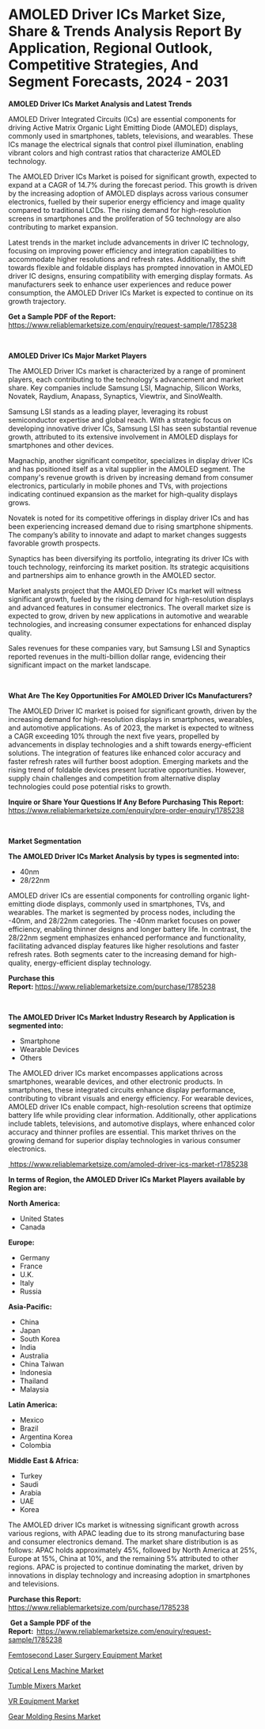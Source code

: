 <p><h1>AMOLED Driver ICs Market Size, Share & Trends Analysis Report By Application, Regional Outlook, Competitive Strategies, And Segment Forecasts, 2024 - 2031</h1></p><p><strong>AMOLED Driver ICs Market Analysis and Latest Trends</strong></p>
<p><p>AMOLED Driver Integrated Circuits (ICs) are essential components for driving Active Matrix Organic Light Emitting Diode (AMOLED) displays, commonly used in smartphones, tablets, televisions, and wearables. These ICs manage the electrical signals that control pixel illumination, enabling vibrant colors and high contrast ratios that characterize AMOLED technology.</p><p>The AMOLED Driver ICs Market is poised for significant growth, expected to expand at a CAGR of 14.7% during the forecast period. This growth is driven by the increasing adoption of AMOLED displays across various consumer electronics, fuelled by their superior energy efficiency and image quality compared to traditional LCDs. The rising demand for high-resolution screens in smartphones and the proliferation of 5G technology are also contributing to market expansion.</p><p>Latest trends in the market include advancements in driver IC technology, focusing on improving power efficiency and integration capabilities to accommodate higher resolutions and refresh rates. Additionally, the shift towards flexible and foldable displays has prompted innovation in AMOLED driver IC designs, ensuring compatibility with emerging display formats. As manufacturers seek to enhance user experiences and reduce power consumption, the AMOLED Driver ICs Market is expected to continue on its growth trajectory.</p></p>
<p><strong>Get a Sample PDF of the Report:&nbsp;</strong> <a href="https://www.reliablemarketsize.com/enquiry/request-sample/1785238?utm_campaign=1143&utm_medium=2&utm_source=Github&utm_content=ia&utm_term=18122024&utm_id=amoled-driver-ics">https://www.reliablemarketsize.com/enquiry/request-sample/1785238</a></p>
<p>&nbsp;</p>
<p><strong>AMOLED Driver ICs Major Market Players</strong></p>
<p><p>The AMOLED Driver ICs market is characterized by a range of prominent players, each contributing to the technology's advancement and market share. Key companies include Samsung LSI, Magnachip, Silicon Works, Novatek, Raydium, Anapass, Synaptics, Viewtrix, and SinoWealth.</p><p>Samsung LSI stands as a leading player, leveraging its robust semiconductor expertise and global reach. With a strategic focus on developing innovative driver ICs, Samsung LSI has seen substantial revenue growth, attributed to its extensive involvement in AMOLED displays for smartphones and other devices.</p><p>Magnachip, another significant competitor, specializes in display driver ICs and has positioned itself as a vital supplier in the AMOLED segment. The company's revenue growth is driven by increasing demand from consumer electronics, particularly in mobile phones and TVs, with projections indicating continued expansion as the market for high-quality displays grows.</p><p>Novatek is noted for its competitive offerings in display driver ICs and has been experiencing increased demand due to rising smartphone shipments. The company’s ability to innovate and adapt to market changes suggests favorable growth prospects.</p><p>Synaptics has been diversifying its portfolio, integrating its driver ICs with touch technology, reinforcing its market position. Its strategic acquisitions and partnerships aim to enhance growth in the AMOLED sector.</p><p>Market analysts project that the AMOLED Driver ICs market will witness significant growth, fueled by the rising demand for high-resolution displays and advanced features in consumer electronics. The overall market size is expected to grow, driven by new applications in automotive and wearable technologies, and increasing consumer expectations for enhanced display quality.</p><p>Sales revenues for these companies vary, but Samsung LSI and Synaptics reported revenues in the multi-billion dollar range, evidencing their significant impact on the market landscape.</p></p>
<p>&nbsp;</p>
<p><strong>What Are The Key Opportunities For AMOLED Driver ICs Manufacturers?</strong></p>
<p><p>The AMOLED Driver IC market is poised for significant growth, driven by the increasing demand for high-resolution displays in smartphones, wearables, and automotive applications. As of 2023, the market is expected to witness a CAGR exceeding 10% through the next five years, propelled by advancements in display technologies and a shift towards energy-efficient solutions. The integration of features like enhanced color accuracy and faster refresh rates will further boost adoption. Emerging markets and the rising trend of foldable devices present lucrative opportunities. However, supply chain challenges and competition from alternative display technologies could pose potential risks to growth.</p></p>
<p><strong>Inquire or Share Your Questions If Any Before Purchasing This Report:</strong> <a href="https://www.reliablemarketsize.com/enquiry/pre-order-enquiry/1785238?utm_campaign=1143&utm_medium=2&utm_source=Github&utm_content=ia&utm_term=18122024&utm_id=amoled-driver-ics">https://www.reliablemarketsize.com/enquiry/pre-order-enquiry/1785238</a></p>
<p>&nbsp;</p>
<p><strong>Market Segmentation</strong></p>
<p><strong>The AMOLED Driver ICs Market Analysis by types is segmented into:</strong></p>
<p><ul><li>40nm</li><li>28/22nm</li></ul></p>
<p><p>AMOLED driver ICs are essential components for controlling organic light-emitting diode displays, commonly used in smartphones, TVs, and wearables. The market is segmented by process nodes, including the -40nm, and 28/22nm categories. The -40nm market focuses on power efficiency, enabling thinner designs and longer battery life. In contrast, the 28/22nm segment emphasizes enhanced performance and functionality, facilitating advanced display features like higher resolutions and faster refresh rates. Both segments cater to the increasing demand for high-quality, energy-efficient display technology.</p></p>
<p><strong>Purchase this Report:&nbsp;</strong><a href="https://www.reliablemarketsize.com/purchase/1785238?utm_campaign=1143&utm_medium=2&utm_source=Github&utm_content=ia&utm_term=18122024&utm_id=amoled-driver-ics">https://www.reliablemarketsize.com/purchase/1785238</a></p>
<p>&nbsp;</p>
<p><strong>The AMOLED Driver ICs Market Industry Research by Application is segmented into:</strong></p>
<p><ul><li>Smartphone</li><li>Wearable Devices</li><li>Others</li></ul></p>
<p><p>The AMOLED driver ICs market encompasses applications across smartphones, wearable devices, and other electronic products. In smartphones, these integrated circuits enhance display performance, contributing to vibrant visuals and energy efficiency. For wearable devices, AMOLED driver ICs enable compact, high-resolution screens that optimize battery life while providing clear information. Additionally, other applications include tablets, televisions, and automotive displays, where enhanced color accuracy and thinner profiles are essential. This market thrives on the growing demand for superior display technologies in various consumer electronics.</p></p>
<p><a href="https://www.reliablemarketsize.com/amoled-driver-ics-market-r1785238?utm_campaign=1143&utm_medium=2&utm_source=Github&utm_content=ia&utm_term=18122024&utm_id=amoled-driver-ics">&nbsp;https://www.reliablemarketsize.com/amoled-driver-ics-market-r1785238</a></p>
<p><strong>In terms of Region, the AMOLED Driver ICs Market Players available by Region are:</strong></p>
<p>
    <p> <strong> North America: </strong>
        <ul>
            <li>United States</li>
            <li>Canada</li>
        </ul>
        </p> 
    <p> <strong> Europe: </strong>
        <ul>
            <li>Germany</li>
            <li>France</li>
            <li>U.K.</li>
            <li>Italy</li>
            <li>Russia</li>
        </ul>
        </p> 
    <p> <strong> Asia-Pacific: </strong>
        <ul>
            <li>China</li>
            <li>Japan</li>
            <li>South Korea</li>
            <li>India</li>
            <li>Australia</li>
            <li>China Taiwan</li>
            <li>Indonesia</li>
            <li>Thailand</li>
            <li>Malaysia</li>
        </ul>
        </p> 
    <p> <strong> Latin America: </strong>
        <ul>
            <li>Mexico</li>
            <li>Brazil</li>
            <li>Argentina Korea</li>
            <li>Colombia</li>
        </ul>
        </p> 
    <p> <strong> Middle East & Africa: </strong>
        <ul>
            <li>Turkey</li>
            <li>Saudi</li>
            <li>Arabia</li>
            <li>UAE</li>
            <li>Korea</li>
        </ul>
    </p>
    </p>
<p><p>The AMOLED driver ICs market is witnessing significant growth across various regions, with APAC leading due to its strong manufacturing base and consumer electronics demand. The market share distribution is as follows: APAC holds approximately 45%, followed by North America at 25%, Europe at 15%, China at 10%, and the remaining 5% attributed to other regions. APAC is projected to continue dominating the market, driven by innovations in display technology and increasing adoption in smartphones and televisions.</p></p>
<p><strong>Purchase this Report: </strong><a href="https://www.reliablemarketsize.com/purchase/1785238?utm_campaign=1143&utm_medium=2&utm_source=Github&utm_content=ia&utm_term=18122024&utm_id=amoled-driver-ics">https://www.reliablemarketsize.com/purchase/1785238</a></p>
<p>&nbsp;<strong>Get a Sample PDF of the Report:&nbsp;&nbsp;</strong><a href="https://www.reliablemarketsize.com/enquiry/request-sample/1785238?utm_campaign=1143&utm_medium=2&utm_source=Github&utm_content=ia&utm_term=18122024&utm_id=amoled-driver-ics">https://www.reliablemarketsize.com/enquiry/request-sample/1785238</a></p>
<p><strong></strong></p>
<p><p><a href="https://github.com/ryanbell8967/Market-Research-Report-List-1/blob/main/femtosecond-laser-surgery-equipment-market.md?utm_campaign=1143&utm_medium=2&utm_source=Github&utm_content=ia&utm_term=18122024&utm_id=amoled-driver-ics">Femtosecond Laser Surgery Equipment Market</a></p><p><a href="https://www.linkedin.com/pulse/comprehensive-overview-optical-lens-machine-market-size-3qnqc?utm_campaign=1143&utm_medium=2&utm_source=Github&utm_content=ia&utm_term=18122024&utm_id=amoled-driver-ics">Optical Lens Machine Market</a></p><p><a href="https://www.linkedin.com/pulse/exploring-tumble-mixers-market-dynamics-revenue-analysis-1agkc?utm_campaign=1143&utm_medium=2&utm_source=Github&utm_content=ia&utm_term=18122024&utm_id=amoled-driver-ics">Tumble Mixers Market</a></p><p><a href="https://www.linkedin.com/pulse/vr-equipment-market-research-report-trends-overview-growing-cgwcc?utm_campaign=1143&utm_medium=2&utm_source=Github&utm_content=ia&utm_term=18122024&utm_id=amoled-driver-ics">VR Equipment Market</a></p><p><a href="https://github.com/castoriffic/Market-Research-Report-List-5/blob/main/gear-molding-resins-market.md?utm_campaign=1143&utm_medium=2&utm_source=Github&utm_content=ia&utm_term=18122024&utm_id=amoled-driver-ics">Gear Molding Resins Market</a></p></p>